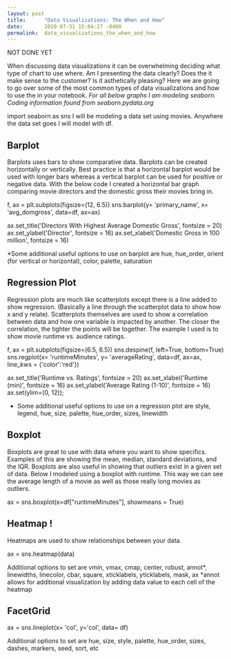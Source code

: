 ```yaml
---
layout: post
title:      "Data Visualizations: The When and How"
date:       2020-07-31 15:04:27 -0400
permalink:  data_visualizations_the_when_and_how
---
```




NOT DONE YET





When discussing data visualizations it can be overwhelming deciding what type of chart to use where. Am I presenting the data clearly? Does the it make sense to the customer? Is it asthetically pleasing? Here we are going to go over some of the most common types of data visualizations and how to use the in your notebook.
*For all below graphs I am modeling seaborn. Coding information found from seaborn.pydata.org*

import seaborn as sns
I will be modeling a data set using movies. Anywhere the data set goes I will model with df.

## Barplot
Barplots uses bars to show comparative data.  Barplots can be created horizontally or vertically. Best practice is that a horizontal barplot would be used with longer bars whereas a vertical barplot can be used for positive or negative data. With the below code I created a horizontal bar graph comparing movie directors and the domestic gross their movies bring in. 

f, ax = plt.subplots(figsize=(12, 6.5))
sns.barplot(y= 'primary_name', x= 'avg_domgross',
                data=df, ax=ax)

ax.set_title('Directors With Highest Average Domestic Gross', fontsize = 20)
ax.set_ylabel('Director', fontsize = 16)
ax.set_xlabel('Domestic Gross in 100 million', fontsize = 16)


*Some additional useful options to use on barplot are hue, hue_order, orient (for vertical or horizontal), color, palette, saturation

## Regression Plot
Regression plots are much like scatterplots except there is a line added to show regression. (Basically a line through the scatterplot data to show how x and y relate). Scatterplots themselves are used to show a correlation between data and how one variable is impacted by another. The closer the correlation, the tighter the points will be together. The example I used is to show movie runtime vs. audience ratings. 

f, ax = plt.subplots(figsize=(6.5, 6.5))
sns.despine(f, left=True, bottom=True)
sns.regplot(x= 'runtimeMinutes', y= 'averageRating',
                data=df, ax=ax, line_kws = {'color':'red'})
								
ax.set_title('Runtime vs. Ratings', fontsize = 20)
ax.set_xlabel('Runtime (min)', fontsize = 16)
ax.set_ylabel('Average Rating (1-10)', fontsize = 16)
ax.set(ylim=(0, 12)); 

* Some additional useful options to use on a regression plot are style, legend, hue, size, palette, hue_order, sizes, linewidth


## Boxplot
Boxplots are great to use with data where you want to show specifics. Examples of this are showing the mean, median, standard deviations, and the IQR. Boxplots are also useful in showing that outliers exist in a given set of data. Below I modeled using a boxplot with runtime. This way we can see the average length of a movie as well as those really long movies as outliers. 

ax = sns.boxplot(x=df["runtimeMinutes"], showmeans = True)



## Heatmap !
Heatmaps are used to show relationships between your data. 

ax = sns.heatmap(data)

Additional options to set are vmin, vmax, cmap, center, robust, annot*, linewidths, linecolor, cbar, square, xticklabels, yticklabels, mask, ax
*annot allows for additional visualization by adding data value to each cell of the heatmap
## FacetGrid



ax = sns.lineplot(x= 'col', y='col', data= df)

Additional options to set are hue, size, style, palette, hue_order, sizes, dashes, markers, seed, sort, etc


